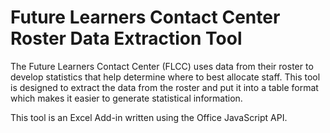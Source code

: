 # Future Learners Contact Center Roster Data Extraction Tool

The Future Learners Contact Center (FLCC) uses data from their roster to develop statistics that help determine where to best allocate staff. This tool is designed to extract the data from the roster and put it into a table format which makes it easier to generate statistical information.

This tool is an Excel Add-in written using the Office JavaScript API.

